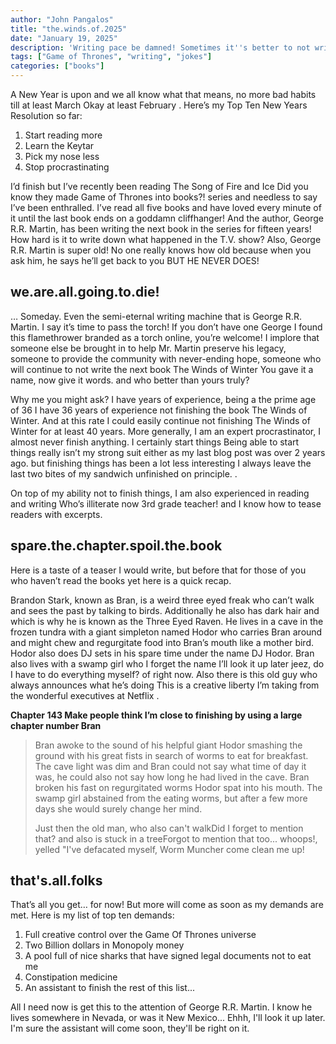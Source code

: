 ```yaml
---
author: "John Pangalos"
title: "the.winds.of.2025"
date: "January 19, 2025"
description: 'Writing pace be damned! Sometimes it''s better to not write anything. Like a Donald Trump once said, "If you don''t have something nice to say, don''t say anything at all"'
tags: ["Game of Thrones", "writing", "jokes"]
categories: ["books"]
---
```


<script context="module">
  import Link from "$lib/components/Link.svelte";
  import Tooltip from "$lib/components/Tooltip.svelte";
  import SpoilerAlert from "$lib/components/SpoilerAlert.svelte";
</script>

<p>
  A New Year is upon and we all know what that means, no more bad habits till at least
  <Tooltip>
    <span slot="main">March</span>
    <span slot="hover">Okay at least February</span>
  </Tooltip>.
  Here’s my Top Ten New Years Resolution so far:
</p>

1. Start reading more
2. Learn the Keytar
3. Pick my nose less
4. Stop procrastinating

<p>
  I’d finish but I’ve recently been reading
  <Tooltip>
    <span slot="main">The Song of Fire and Ice</span>
    <span slot="hover">Did you know they made Game of Thrones into books?!</span>
  </Tooltip>
  series and needless to say I’ve been enthralled. I’ve read all five books and have loved
  every minute of it until the last book ends on a goddamn cliffhanger! And the author,
  George R.R. Martin, has been writing the next book in the series for
  <Tooltip>
    <span slot="main">fifteen years!</span>
    <span slot="hover">How hard is it to write down what happened in the T.V. show?</span>
  </Tooltip>
  Also, George R.R. Martin is super old! No one really knows how old because when you
  ask him, he says he’ll get back to you BUT HE NEVER DOES!
</p>

## we.are.all.going.to.die!

<p>
  … Someday. Even the semi-eternal writing machine
  that is George R.R. Martin. I say it’s time to pass
  <Tooltip to="https://www.amazon.com/Propane-Trigger-propane-Igniter-Charcoal/dp/B00TQ6L7QA/">
    <span slot="main">the torch!</span>
    <span slot="hover">If you don’t have one George I found this flamethrower
      branded as a torch online, you’re welcome!</span>
  </Tooltip>
  I implore that someone else be brought in to help Mr. Martin preserve his legacy, someone
  to provide the community with never-ending hope, someone who will continue to not write
  the next book
  <Tooltip>
    <span slot="main">The Winds of Winter</span>
    <span slot="hover">You gave it a name, now give it words.</span>
  </Tooltip>
  and who better than yours truly?
</p>

<p>
  Why me you might ask? I have years of experience, being a the prime age of 36 I have 36
  years of experience not finishing the book The Winds of Winter. And at this rate I could
  easily continue not finishing The Winds of Winter for at least 40 years. More generally,
  I am an expert procrastinator, I almost never finish anything. I certainly
  <Tooltip>
    <span slot="main">start things</span>
    <span slot="hover">Being able to start things really isn’t my strong suit either as my last blog post was over 2 years ago.</span>
  </Tooltip>
  but finishing things has been
  <Tooltip>
    <span slot="main">a lot less interesting</span>
    <span slot="hover">I always leave the last two bites of my sandwich unfinished on principle.</span>
  </Tooltip>.
</p>

<p>
  On top of my ability not to finish things, I am also experienced in
  <Tooltip>
    <span slot="main">reading and writing</span>
    <span slot="hover">Who’s illiterate now 3rd grade teacher!</span>
  </Tooltip>
  and I know how to tease readers with excerpts.
</p>

## spare.the.chapter.spoil.the.book

Here is a taste of a teaser I would write, but before that for those of you who haven’t read the books yet here is a quick recap.

<SpoilerAlert />

<p>
  Brandon Stark, known as Bran, is a weird three eyed freak who can’t walk
  and sees the past by talking to birds. Additionally he also has dark hair and
  which is why he is known as the Three Eyed Raven. He lives in a cave in the
  frozen tundra with a giant simpleton named Hodor who carries Bran around and
  might chew and regurgitate food into Bran’s mouth like a mother bird. Hodor also
  does DJ sets in his spare time under the name DJ Hodor. Bran also lives with a
  swamp girl who I forget
  <Tooltip>
    <span slot="main">the name</span>
    <span slot="hover">I’ll look it up later jeez, do I have to do everything myself?</span>
  </Tooltip>
  of right now. Also there is this old guy who always announces what
  <Tooltip to="https://www.nplusonemag.com/issue-49/essays/casual-viewing/">
    <span slot="main">he’s doing</span>
    <span slot="hover">This is a creative liberty I’m taking from the wonderful executives at Netflix</span>
  </Tooltip>.
</p>

<p>
  <b>Chapter
  <Tooltip>
    <span slot="main">143</span>
    <span slot="hover">Make people think I’m close to finishing by using a large chapter number</span>
  </Tooltip>
    Bran</b>
</p>

> Bran awoke to the sound of his helpful giant Hodor smashing the ground with
> his great fists in search of worms to eat for breakfast. The cave light was
> dim and Bran could not say what time of day it was, he could also not say how
> long he had lived in the cave. Bran broken his fast on regurgitated worms Hodor
> spat into his mouth. The swamp girl abstained from the eating worms, but after
> a few more days she would surely change her mind.
>
> Just then the old man, who also <Tooltip><span slot="main">can't walk</span><span slot="hover">Did I forget to mention that?</span></Tooltip>
> and also is stuck in a <Tooltip><span slot="main">tree</span><span slot="hover">Forgot to mention that too... whoops!</span></Tooltip>,
> yelled "I've defacated myself, Worm Muncher come clean me up!

## that's.all.folks

That’s all you get… for now! But more will come as soon as my demands are met. Here is my list of top ten demands:

1. Full creative control over the Game Of Thrones universe
2. Two Billion dollars in Monopoly money
3. A pool full of nice sharks that have signed legal documents not to eat me
4. Constipation medicine
5. An assistant to finish the rest of this list...

All I need now is get this to the attention of George R.R. Martin. I know he lives somewhere in Nevada,
or was it New Mexico... Ehhh, I'll look it up later. I'm sure the assistant will come soon, they'll be
right on it.
